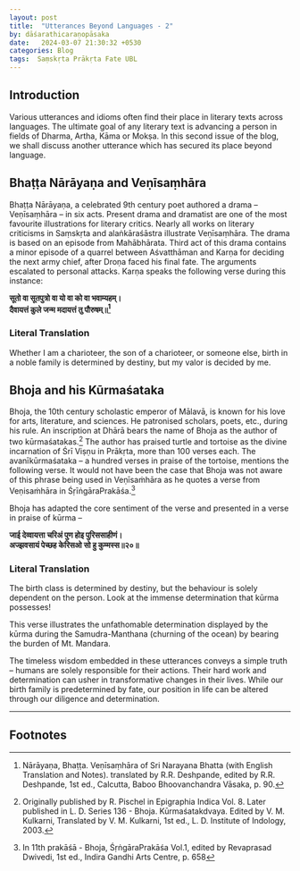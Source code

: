 ```yaml
---
layout: post
title:  "Utterances Beyond Languages - 2"
by: dāśarathicaraṇopāsaka
date:   2024-03-07 21:30:32 +0530
categories: Blog
tags:  Saṃskṛta Prākṛta Fate UBL
---
```


## Introduction

Various utterances and idioms often find their place in literary texts across languages. The ultimate goal of any literary text is advancing a person in fields of Dharma, Artha, Kāma or Mokṣa. In this second issue of the blog, we shall discuss another utterance which has secured its place beyond language.

## Bhaṭṭa Nārāyaṇa and Veṇīsaṃhāra

Bhaṭṭa Nārāyaṇa, a celebrated 9th century poet authored a drama – Veṇīsaṃhāra – in six acts. Present drama and dramatist are one of the most favourite illustrations for literary critics. Nearly all works on literary criticisms in Saṃskṛta and alaṅkāraśāstra illustrate Veṇīsaṃhāra. The drama is based on an episode from Mahābhārata. Third act of this drama contains a minor episode of a quarrel between Aśvatthāman and Karṇa for deciding the next army chief, after Droṇa faced his final fate. The arguments escalated to personal attacks. Karṇa speaks the following verse during this instance:

**सूतो वा सूतपुत्रो वा यो वा को वा भवाम्यहम्।**<br />**दैवायत्तं कुले जन्म मदायत्तं तु पौरुषम्॥[^1]**

### Literal Translation
Whether I am a charioteer, the son of a charioteer, or someone else, birth in a noble family is determined by destiny, but my valor is decided by me.

## Bhoja and his Kūrmaśataka

Bhoja, the 10th century scholastic emperor of Mālavā, is known for his love for arts, literature, and sciences. He patronised scholars, poets, etc., during his rule. An inscription at Dhārā bears the name of Bhoja as the author of two kūrmaśatakas.[^2] The author has praised turtle and tortoise as the divine incarnation of Śrī Viṣṇu in Prākṛta, more than 100 verses each. The avanīkūrmaśataka – a hundred verses in praise of the tortoise, mentions the following verse. It would not have been the case that Bhoja was not aware of this phrase being used in Veṇīsaṁhāra as he quotes a verse from Veṇisaṁhāra in ŚṛīṅgāraPrakāśa.[^3]

Bhoja has adapted the core sentiment of the verse and presented in a verse in praise of kūrma –

**जाई देव्वायत्ता चरिअं पुण होइ पुरिससाहीणं।**<br />**अज्झवसायं पेच्छह केरिसओ सो हु कुम्मस्स॥२०॥**

### Literal Translation

The birth class is determined by destiny, but the behaviour is solely dependent on the person. Look at the immense determination that kūrma possesses!

This verse illustrates the unfathomable determination displayed by the kūrma during the Samudra-Manthana (churning of the ocean) by bearing the burden of Mt. Mandara.

The timeless wisdom embedded in these utterances conveys a simple truth – humans are solely responsible for their actions. Their hard work and determination can usher in transformative changes in their lives. While our birth family is predetermined by fate, our position in life can be altered through our diligence and determination.

---

## Footnotes

[^1]: Nārāyaṇa, Bhaṭṭa. Veṇīsaṃhāra of Sri Narayana Bhatta (with English Translation and Notes). translated by R.R. Deshpande, edited by R.R. Deshpande, 1st ed., Calcutta, Baboo Bhoovanchandra Vāsaka, p. 90.

[^2]: Originally published by R. Pischel in Epigraphia Indica Vol. 8. Later published in L. D. Series 136 - Bhoja. Kūrmaśatakdvaya. Edited by V. M. Kulkarni, Translated by V. M. Kulkarni, 1st ed., L. D. Institute of Indology, 2003.

[^3]: In 11th prakāśā - Bhoja, ŚṛṅgāraPrakāśa Vol.1, edited by Revaprasad Dwivedi, 1st ed., Indira Gandhi Arts Centre, p. 658
